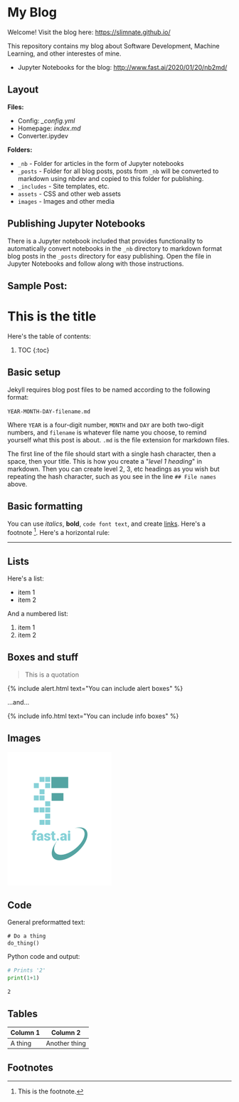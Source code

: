 # My Blog

Welcome! Visit the blog here: https://slimnate.github.io/

This repository contains my blog about Software Development, Machine Learning, and other interestes of mine.

- Jupyter Notebooks for the blog: http://www.fast.ai/2020/01/20/nb2md/ 

## Layout
**Files:**

- Config: *_config.yml*
- Homepage: *index.md*
- Converter.ipydev


**Folders:**

- `_nb` - Folder for articles in the form of Jupyter notebooks
- `_posts` - Folder for all blog posts, posts from `_nb` will be converted to markdown using nbdev and copied to this folder for publishing.
- `_includes` - Site templates, etc.
- `assets` - CSS and other web assets
- `images` - Images and other media

## Publishing Jupyter Notebooks
There is a Jupyter notebook included that provides functionality to automatically convert notebooks in the `_nb` directory to markdown format blog posts in the `_posts` directory for easy publishing. Open the file in Jupyter Notebooks and follow along with those instructions.

## Sample Post:

# This is the title

Here's the table of contents:

1. TOC
{:toc}

## Basic setup

Jekyll requires blog post files to be named according to the following format:

`YEAR-MONTH-DAY-filename.md`

Where `YEAR` is a four-digit number, `MONTH` and `DAY` are both two-digit numbers, and `filename` is whatever file name you choose, to remind yourself what this post is about. `.md` is the file extension for markdown files.

The first line of the file should start with a single hash character, then a space, then your title. This is how you create a "*level 1 heading*" in markdown. Then you can create level 2, 3, etc headings as you wish but repeating the hash character, such as you see in the line `## File names` above.

## Basic formatting

You can use *italics*, **bold**, `code font text`, and create [links](https://www.markdownguide.org/cheat-sheet/). Here's a footnote [^1]. Here's a horizontal rule:

---

## Lists

Here's a list:

- item 1
- item 2

And a numbered list:

1. item 1
1. item 2

## Boxes and stuff

> This is a quotation

{% include alert.html text="You can include alert boxes" %}

...and...

{% include info.html text="You can include info boxes" %}

## Images

![](/images/logo.png "fast.ai's logo")

## Code

General preformatted text:

    # Do a thing
    do_thing()

Python code and output:

```python
# Prints '2'
print(1+1)
```

    2

## Tables

| Column 1 | Column 2 |
|-|-|
| A thing | Another thing |

## Footnotes

[^1]: This is the footnote.

